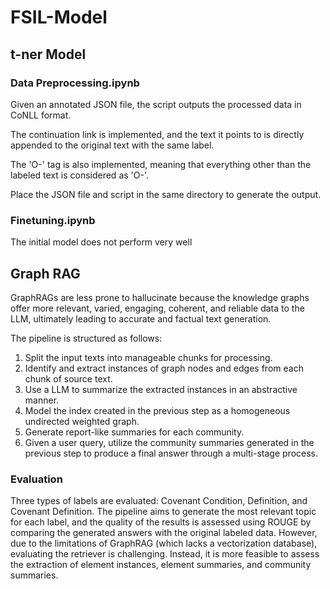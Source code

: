 # FSIL-Model

## t-ner Model

### Data Preprocessing.ipynb

Given an annotated JSON file, the script outputs the processed data in CoNLL format.

The continuation link is implemented, and the text it points to is directly appended to the original text with the same label. 

The 'O-' tag is also implemented, meaning that everything other than the labeled text is considered as 'O-'.

Place the JSON file and script in the same directory to generate the output.

### Finetuning.ipynb

The initial model does not perform very well

## Graph RAG

GraphRAGs are less prone to hallucinate because the knowledge graphs offer more relevant, varied, engaging, coherent, and reliable data to the LLM, ultimately leading to accurate and factual text generation.

The pipeline is structured as follows:

1. Split the input texts into manageable chunks for processing.
2. Identify and extract instances of graph nodes and edges from each chunk of source text.
3. Use a LLM to summarize the extracted instances in an abstractive manner.
4. Model the index created in the previous step as a homogeneous undirected weighted graph.
5. Generate report-like summaries for each community.
6. Given a user query, utilize the community summaries generated in the previous step to produce a final answer through a multi-stage process.

### Evaluation

Three types of labels are evaluated: Covenant Condition, Definition, and Covenant Definition. The pipeline aims to generate the most relevant topic for each label, and the quality of the results is assessed using ROUGE by comparing the generated answers with the original labeled data. However, due to the limitations of GraphRAG (which lacks a vectorization database), evaluating the retriever is challenging. Instead, it is more feasible to assess the extraction of element instances, element summaries, and community summaries.
